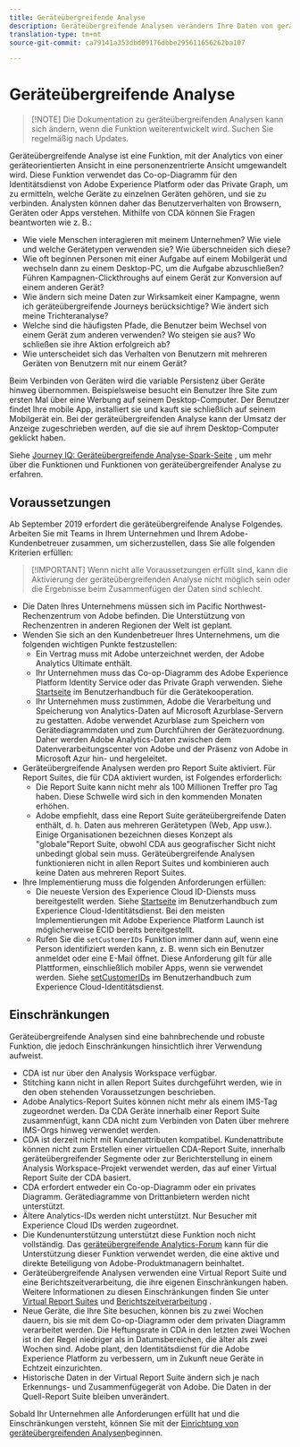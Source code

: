 ```yaml
---
title: Geräteübergreifende Analyse
description: Geräteübergreifende Analysen verändern Ihre Daten von geräteorientierter zu personalorientierter Datenbindung.
translation-type: tm+mt
source-git-commit: ca79141a353dbd09176dbbe295611656262ba107

---
```



# Geräteübergreifende Analyse

> [!NOTE] Die Dokumentation zu geräteübergreifenden Analysen kann sich ändern, wenn die Funktion weiterentwickelt wird. Suchen Sie regelmäßig nach Updates.

Geräteübergreifende Analyse ist eine Funktion, mit der Analytics von einer geräteorientierten Ansicht in eine personenzentrierte Ansicht umgewandelt wird. Diese Funktion verwendet das Co-op-Diagramm für den Identitätsdienst von Adobe Experience Platform oder das Private Graph, um zu ermitteln, welche Geräte zu einzelnen Geräten gehören, und sie zu verbinden. Analysten können daher das Benutzerverhalten von Browsern, Geräten oder Apps verstehen. Mithilfe von CDA können Sie Fragen beantworten wie z. B.:

* Wie viele Menschen interagieren mit meinem Unternehmen? Wie viele und welche Gerätetypen verwenden sie? Wie überschneiden sich diese?
* Wie oft beginnen Personen mit einer Aufgabe auf einem Mobilgerät und wechseln dann zu einem Desktop-PC, um die Aufgabe abzuschließen? Führen Kampagnen-Clickthroughs auf einem Gerät zur Konversion auf einem anderen Gerät?
* Wie ändern sich meine Daten zur Wirksamkeit einer Kampagne, wenn ich geräteübergreifende Journeys berücksichtige? Wie ändert sich meine Trichteranalyse?
* Welche sind die häufigsten Pfade, die Benutzer beim Wechsel von einem Gerät zum anderen verwenden? Wo steigen sie aus? Wo schließen sie ihre Aktion erfolgreich ab?
* Wie unterscheidet sich das Verhalten von Benutzern mit mehreren Geräten von Benutzern mit nur einem Gerät?

Beim Verbinden von Geräten wird die variable Persistenz über Geräte hinweg übernommen. Beispielsweise besucht ein Benutzer Ihre Site zum ersten Mal über eine Werbung auf seinem Desktop-Computer. Der Benutzer findet Ihre mobile App, installiert sie und kauft sie schließlich auf seinem Mobilgerät ein. Bei der geräteübergreifenden Analyse kann der Umsatz der Anzeige zugeschrieben werden, auf die sie auf ihrem Desktop-Computer geklickt haben.

Siehe [Journey IQ: Geräteübergreifende Analyse-Spark-Seite](http://adobe.ly/aacda) , um mehr über die Funktionen und Funktionen von geräteübergreifender Analyse zu erfahren.

## Voraussetzungen

Ab September 2019 erfordert die geräteübergreifende Analyse Folgendes. Arbeiten Sie mit Teams in Ihrem Unternehmen und Ihrem Adobe-Kundenbetreuer zusammen, um sicherzustellen, dass Sie alle folgenden Kriterien erfüllen:

> [!IMPORTANT] Wenn nicht alle Voraussetzungen erfüllt sind, kann die Aktivierung der geräteübergreifenden Analyse nicht möglich sein oder die Ergebnisse beim Zusammenfügen der Daten sind schlecht.

* Die Daten Ihres Unternehmens müssen sich im Pacific Northwest-Rechenzentrum von Adobe befinden. Die Unterstützung von Rechenzentren in anderen Regionen der Welt ist geplant.
* Wenden Sie sich an den Kundenbetreuer Ihres Unternehmens, um die folgenden wichtigen Punkte festzustellen:
   * Ein Vertrag muss mit Adobe unterzeichnet werden, der Adobe Analytics Ultimate enthält.
   * Ihr Unternehmen muss das Co-op-Diagramm des Adobe Experience Platform Identity Service oder das Private Graph verwenden. Siehe [Startseite](https://docs.adobe.com/content/help/en/device-co-op/using/home.html) im Benutzerhandbuch für die Gerätekooperation.
   * Ihr Unternehmen muss zustimmen, Adobe die Verarbeitung und Speicherung von Analytics-Daten auf Microsoft Azurblase-Servern zu gestatten. Adobe verwendet Azurblase zum Speichern von Gerätediagrammdaten und zum Durchführen der Gerätezuordnung. Daher werden Adobe Analytics-Daten zwischen dem Datenverarbeitungscenter von Adobe und der Präsenz von Adobe in Microsoft Azur hin- und hergeleitet.
* Geräteübergreifende Analysen werden pro Report Suite aktiviert. Für Report Suites, die für CDA aktiviert wurden, ist Folgendes erforderlich:
   * Die Report Suite kann nicht mehr als 100 Millionen Treffer pro Tag haben. Diese Schwelle wird sich in den kommenden Monaten erhöhen.
   * Adobe empfiehlt, dass eine Report Suite geräteübergreifende Daten enthält, d. h. Daten aus mehreren Gerätetypen (Web, App usw.). Einige Organisationen bezeichnen dieses Konzept als "globale"Report Suite, obwohl CDA aus geografischer Sicht nicht unbedingt global sein muss. Geräteübergreifende Analysen funktionieren nicht in allen Report Suites und kombinieren auch keine Daten aus mehreren Report Suites.
* Ihre Implementierung muss die folgenden Anforderungen erfüllen:
   * Die neueste Version des Experience Cloud ID-Diensts muss bereitgestellt werden. Siehe [Startseite](https://docs.adobe.com/content/help/en/id-service/using/home.html) im Benutzerhandbuch zum Experience Cloud-Identitätsdienst. Bei den meisten Implementierungen mit Adobe Experience Platform Launch ist möglicherweise ECID bereits bereitgestellt.
   * Rufen Sie die `setCustomerIDs` Funktion immer dann auf, wenn eine Person identifiziert werden kann, z. B. wenn sich ein Benutzer anmeldet oder eine E-Mail öffnet. Diese Anforderung gilt für alle Plattformen, einschließlich mobiler Apps, wenn sie verwendet werden. Siehe [setCustomerIDs](https://docs.adobe.com/content/help/en/id-service/using/id-service-api/methods/setcustomerids.html) im Benutzerhandbuch zum Experience Cloud-Identitätsdienst.

## Einschränkungen

Geräteübergreifende Analysen sind eine bahnbrechende und robuste Funktion, die jedoch Einschränkungen hinsichtlich ihrer Verwendung aufweist.

* CDA ist nur über den Analysis Workspace verfügbar.
* Stitching kann nicht in allen Report Suites durchgeführt werden, wie in den oben stehenden Voraussetzungen beschrieben.
* Adobe Analytics-Report Suites können nicht mehr als einem IMS-Tag zugeordnet werden. Da CDA Geräte innerhalb einer Report Suite zusammenfügt, kann CDA nicht zum Verbinden von Daten über mehrere IMS-Orgs hinweg verwendet werden.
* CDA ist derzeit nicht mit Kundenattributen kompatibel. Kundenattribute können nicht zum Erstellen einer virtuellen CDA-Report Suite, innerhalb geräteübergreifender Segmente oder zur Berichterstellung in einem Analysis Workspace-Projekt verwendet werden, das auf einer Virtual Report Suite der CDA basiert.
* CDA erfordert entweder ein Co-op-Diagramm oder ein privates Diagramm. Gerätediagramme von Drittanbietern werden nicht unterstützt.
* Ältere Analytics-IDs werden nicht unterstützt. Nur Besucher mit Experience Cloud IDs werden zugeordnet.
* Die Kundenunterstützung unterstützt diese Funktion noch nicht vollständig. Das [geräteübergreifende Analytics-Forum](https://forums.adobe.com/community/experience-cloud/analytics-cloud/analytics/cross-device-analytics/overview) kann für die Unterstützung dieser Funktion verwendet werden, die eine aktive und direkte Beteiligung von Adobe-Produktmanagern beinhaltet.
* Geräteübergreifende Analysen verwenden eine Virtual Report Suite und eine Berichtszeitverarbeitung, die ihre eigenen Einschränkungen haben. Weitere Informationen zu diesen Einschränkungen finden Sie unter [Virtual Report Suites](../vrs/vrs-about.md) und [Berichtszeitverarbeitung](../vrs/vrs-report-time-processing.md) .
* Neue Geräte, die Ihre Site besuchen, können bis zu zwei Wochen dauern, bis sie mit dem Co-op-Diagramm oder dem privaten Diagramm verarbeitet werden. Die Heftungsrate in CDA in den letzten zwei Wochen ist in der Regel niedriger als in Datumsbereichen, die älter als zwei Wochen sind. Adobe plant, den Identitätsdienst für die Adobe Experience Platform zu verbessern, um in Zukunft neue Geräte in Echtzeit einzurichten.
* Historische Daten in der Virtual Report Suite ändern sich je nach Erkennungs- und Zusammenfügegerät von Adobe. Die Daten in der Quell-Report Suite bleiben unverändert.

Sobald Ihr Unternehmen alle Anforderungen erfüllt hat und die Einschränkungen versteht, können Sie mit der [Einrichtung von geräteübergreifenden Analysen](cda-setup.md)beginnen.
